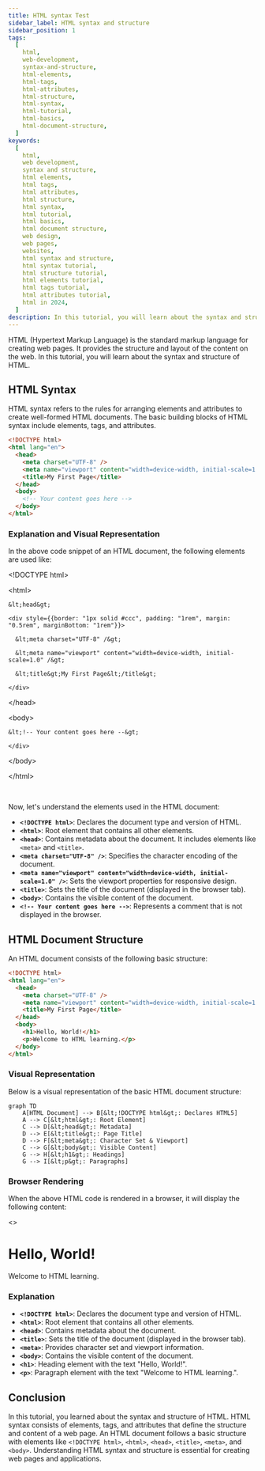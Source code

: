 ```yaml
---
title: HTML syntax Test
sidebar_label: HTML syntax and structure
sidebar_position: 1
tags:
  [
    html,
    web-development,
    syntax-and-structure,
    html-elements,
    html-tags,
    html-attributes,
    html-structure,
    html-syntax,
    html-tutorial,
    html-basics,
    html-document-structure,
  ]
keywords:
  [
    html,
    web development,
    syntax and structure,
    html elements,
    html tags,
    html attributes,
    html structure,
    html syntax,
    html tutorial,
    html basics,
    html document structure,
    web design,
    web pages,
    websites,
    html syntax and structure,
    html syntax tutorial,
    html structure tutorial,
    html elements tutorial,
    html tags tutorial,
    html attributes tutorial,
    html in 2024,
  ]
description: In this tutorial, you will learn about the syntax and structure of HTML.
---
```


HTML (Hypertext Markup Language) is the standard markup language for creating web pages. It provides the structure and layout of the content on the web. In this tutorial, you will learn about the syntax and structure of HTML.

<AdsComponent />

## HTML Syntax

HTML syntax refers to the rules for arranging elements and attributes to create well-formed HTML documents. The basic building blocks of HTML syntax include elements, tags, and attributes.

```html title="index.html"
<!DOCTYPE html>
<html lang="en">
  <head>
    <meta charset="UTF-8" />
    <meta name="viewport" content="width=device-width, initial-scale=1.0" />
    <title>My First Page</title>
  </head>
  <body>
    <!-- Your content goes here -->
  </body>
</html>
```

### Explanation and Visual Representation

In the above code snippet of an HTML document, the following elements are used like:

<div style={{border: "1px solid #ccc", padding: "1rem", marginBottom: "1rem"}}>

&lt;!DOCTYPE html&gt;

&lt;html&gt;

  <div style={{border: "1px solid #ccc", padding: "1rem", margin: "0.5rem", marginBottom: "0.5rem"}}>
    
    &lt;head&gt;

    <div style={{border: "1px solid #ccc", padding: "1rem", margin: "0.5rem", marginBottom: "1rem"}}>

      &lt;meta charset="UTF-8" /&gt;

      &lt;meta name="viewport" content="width=device-width, initial-scale=1.0" /&gt;

      &lt;title&gt;My First Page&lt;/title&gt;

    </div>

  &lt;/head&gt;

  &lt;body&gt;

  <div style={{border: "1px solid #ccc", padding: "1rem", margin: "0.5rem", marginBottom: "0.5rem"}}>
    
    &lt;!-- Your content goes here --&gt;

    </div>

  &lt;/body&gt;

  </div>

  &lt;/html&gt;
</div>

<br />

Now, let's understand the elements used in the HTML document:

- **`<!DOCTYPE html>`**: Declares the document type and version of HTML.
- **`<html>`**: Root element that contains all other elements.
- **`<head>`**: Contains metadata about the document. It includes elements like `<meta>` and `<title>`.
- **`<meta charset="UTF-8" />`**: Specifies the character encoding of the document.
- **`<meta name="viewport" content="width=device-width, initial-scale=1.0" />`**: Sets the viewport properties for responsive design.
- **`<title>`**: Sets the title of the document (displayed in the browser tab).
- **`<body>`**: Contains the visible content of the document.
- **`<!-- Your content goes here -->`**: Represents a comment that is not displayed in the browser.

<AdsComponent />

## HTML Document Structure

An HTML document consists of the following basic structure:

```html title="index.html"
<!DOCTYPE html>
<html lang="en">
  <head>
    <meta charset="UTF-8" />
    <meta name="viewport" content="width=device-width, initial-scale=1.0" />
    <title>My First Page</title>
  </head>
  <body>
    <h1>Hello, World!</h1>
    <p>Welcome to HTML learning.</p>
  </body>
</html>
```

### Visual Representation

Below is a visual representation of the basic HTML document structure:

```mermaid
graph TD
    A[HTML Document] --> B[&lt;!DOCTYPE html&gt;: Declares HTML5]
    A --> C[&lt;html&gt;: Root Element]
    C --> D[&lt;head&gt;: Metadata]
    D --> E[&lt;title&gt;: Page Title]
    D --> F[&lt;meta&gt;: Character Set & Viewport]
    C --> G[&lt;body&gt;: Visible Content]
    G --> H[&lt;h1&gt;: Headings]
    G --> I[&lt;p&gt;: Paragraphs]
```

### Browser Rendering

When the above HTML code is rendered in a browser, it will display the following content:

<BrowserWindow url="http://127.0.0.1:5500/index.html">
  <>
    <h1>Hello, World!</h1>
    <p>Welcome to HTML learning.</p>
  </>
</BrowserWindow>

### Explanation

- **`<!DOCTYPE html>`**: Declares the document type and version of HTML.
- **`<html>`**: Root element that contains all other elements.
- **`<head>`**: Contains metadata about the document.
- **`<title>`**: Sets the title of the document (displayed in the browser tab).
- **`<meta>`**: Provides character set and viewport information.
- **`<body>`**: Contains the visible content of the document.
- **`<h1>`**: Heading element with the text "Hello, World!".
- **`<p>`**: Paragraph element with the text "Welcome to HTML learning.".

## Conclusion

In this tutorial, you learned about the syntax and structure of HTML. HTML syntax consists of elements, tags, and attributes that define the structure and content of a web page. An HTML document follows a basic structure with elements like `<!DOCTYPE html>`, `<html>`, `<head>`, `<title>`, `<meta>`, and `<body>`. Understanding HTML syntax and structure is essential for creating web pages and applications.
